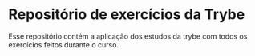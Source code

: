 # Repositório de exercícios da Trybe

Esse repositório contém a aplicação dos estudos da trybe com todos os exercícios feitos durante o curso.
